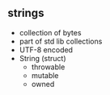 ## strings

- collection of bytes
- part of std lib collections
- UTF-8 encoded
- String (struct)
  - throwable
  - mutable
  - owned
